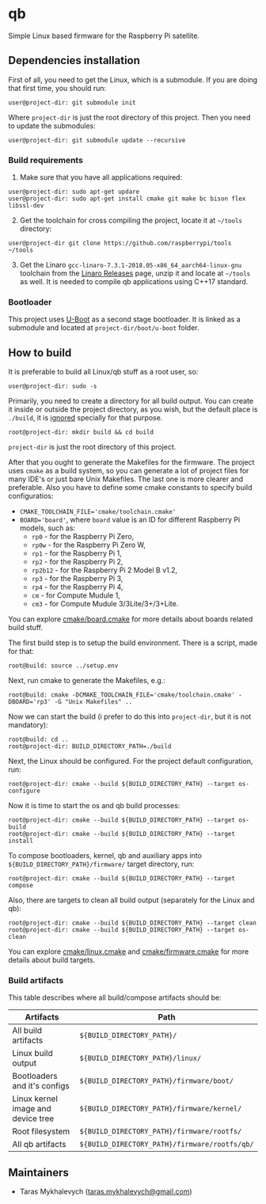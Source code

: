 # qb
Simple Linux based firmware for the Raspberry Pi satellite.

## Dependencies installation
First of all, you need to get the Linux, which is a submodule. If you are doing that first time, you should run:
```
user@project-dir: git submodule init
```
Where `project-dir` is just the root directory of this project.
Then you need to update the submodules:
```
user@project-dir: git submodule update --recursive
```

### Build requirements
1) Make sure that you have all applications required:
```
user@project-dir: sudo apt-get updare
user@project-dir: sudo apt-get install cmake git make bc bison flex libssl-dev
```
2) Get the toolchain for cross compiling the project, locate it at `~/tools` directory:
```
user@project-dir git clone https://github.com/raspberrypi/tools ~/tools
```
3) Get the Linaro `gcc-linaro-7.3.1-2018.05-x86_64_aarch64-linux-gnu` toolchain from the [Linaro Releases](https://releases.linaro.org/components/toolchain/binaries/latest-7/aarch64-linux-gnu/) page, unzip it and locate at `~/tools` as well. It is needed to compile qb applications using C++17 standard.

### Bootloader
This project uses [U-Boot](https://github.com/u-boot/u-boot) as a second stage bootloader. It is linked as a submodule and located at `project-dir/boot/u-boot` folder.

## How to build
It is preferable to build all Linux/qb stuff as a root user, so:
```
user@project-dir: sudo -s
```

Primarily, you need to create a directory for all build output. You can create it inside or outside the project directory, as you wish, but the default place is `./build`, it is [ignored](.gitignore) specially for that purpose.

```
root@project-dir: mkdir build && cd build
```
`project-dir` is just the root directory of this project.

After that you ought to generate the Makefiles for the firmware. The project uses `cmake` as a build system, so you can generate a lot of project files for many IDE's or just bare Unix Makefiles. The last one is more clearer and preferable. Also you have to define some cmake constants to specify build configuratios:
* `CMAKE_TOOLCHAIN_FILE='cmake/toolchain.cmake'`
* `BOARD='board'`, where `board` value is an ID for different Raspberry Pi models, such as:
    * `rp0` - for the Raspberry Pi Zero,
    * `rp0w` - for the Raspberry Pi Zero W,
    * `rp1` - for the Raspberry Pi 1,
    * `rp2` - for the Raspberry Pi 2,
    * `rp2b12` - for the Raspberry Pi 2 Model B v1.2,
    * `rp3` - for the Raspberry Pi 3,
    * `rp4` - for the Raspberry Pi 4,
    * `cm` - for Compute Mudule 1,
    * `cm3` - for Compute Mudule 3/3Lite/3+/3+Lite.

You can explore [cmake/board.cmake](cmake/board.cmake) for more details about boards related build stuff. 

The first build step is to setup the build environment. There is a script, made for that:
```
root@build: source ../setup.env
```

Next, run cmake to generate the Makefiles, e.g.:
```
root@build: cmake -DCMAKE_TOOLCHAIN_FILE='cmake/toolchain.cmake' -DBOARD='rp3' -G "Unix Makefiles" ..
```

Now we can start the build (i prefer to do this into `project-dir`, but it is not mandatory):
```
root@build: cd ..
root@project-dir: BUILD_DIRECTORY_PATH=./build
```

Next, the Linux should be configured. For the project default configuration, run:
```
root@project-dir: cmake --build ${BUILD_DIRECTORY_PATH} --target os-configure
```

Now it is time to start the os and qb build processes:
```
root@project-dir: cmake --build ${BUILD_DIRECTORY_PATH} --target os-build
root@project-dir: cmake --build ${BUILD_DIRECTORY_PATH} --target install
```

To compose bootloaders, kernel, qb and auxiliary apps into `${BUILD_DIRECTORY_PATH}/firmware/` target directory, run:
```
root@project-dir: cmake --build ${BUILD_DIRECTORY_PATH} --target compose
```

Also, there are targets to clean all build output (separately for the Linux and qb):
```
root@project-dir: cmake --build ${BUILD_DIRECTORY_PATH} --target clean
root@project-dir: cmake --build ${BUILD_DIRECTORY_PATH} --target os-clean
```

You can explore [cmake/linux.cmake](cmake/linux.cmake) and [cmake/firmware.cmake](cmake/firmware.cmake) for more details about build targets.

### Build artifacts
This table describes where all build/compose artifacts should be:

| Artifacts | Path | 
| --- | --- | 
| All build artifacts | `${BUILD_DIRECTORY_PATH}/` | 
| Linux build output | `${BUILD_DIRECTORY_PATH}/linux/` | 
| Bootloaders and it's configs | `${BUILD_DIRECTORY_PATH}/firmware/boot/` | 
| Linux kernel image and device tree | `${BUILD_DIRECTORY_PATH}/firmware/kernel/` | 
| Root filesystem | `${BUILD_DIRECTORY_PATH}/firmware/rootfs/` | 
| All qb artifacts | `${BUILD_DIRECTORY_PATH}/firmware/rootfs/qb/` | 

## Maintainers
* Taras Mykhalevych (taras.mykhalevych@gmail.com)
